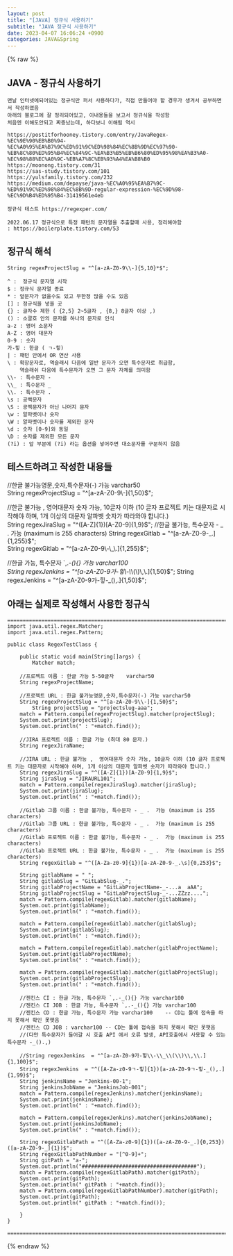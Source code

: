 ```yaml
---  
layout: post  
title: "[JAVA] 정규식 사용하기"  
subtitle: "JAVA 정규식 사용하기"  
date: 2023-04-07 16:06:24 +0900  
categories: JAVA&Spring  
---  
```

{% raw %}  
## JAVA - 정규식 사용하기  
	맨날 인터넷에되어있는 정규식만 퍼서 사용하다가, 직접 만들어야 할 경우가 생겨서 공부하면서 작성하였음  
	아래의 블로그에 잘 정리되어있고, 이내용들을 보고서 정규식을 작성함  
	처음엔 이해도안되고 짜증났는데, 하다보니 이해됨 역시  
  
	https://postitforhooney.tistory.com/entry/JavaRegex-%EC%9E%90%EB%B0%94-%EC%A0%95%EA%B7%9C%ED%91%9C%ED%98%84%EC%8B%9D%EC%97%90-%EB%8C%80%ED%95%B4%EC%84%9C-%EA%B3%B5%EB%B6%80%ED%95%98%EA%B3%A0-%EC%98%88%EC%A0%9C-%EB%A7%8C%EB%93%A4%EA%B8%B0  
	https://moonong.tistory.com/31  
	https://sas-study.tistory.com/101  
	https://yulsfamily.tistory.com/232  
	https://medium.com/depayse/java-%EC%A0%95%EA%B7%9C-%ED%91%9C%ED%98%84%EC%8B%9D-regular-expression-%EC%9D%98-%EC%9D%B4%ED%95%B4-31419561e4eb  
  
	정규식 테스트 https://regexper.com/  
  
	2022.06.17 정규식으로 특정 패턴의 문자열을 추출할때 사용, 정리해야함  
	: https://boilerplate.tistory.com/53  
  
## 정규식 해석  
	String regexProjectSlug = "^[a-zA-Z0-9\\-]{5,10}*$";  
  
	^ :  정규식 문자열 시작  
	$ : 정규식 문자열 종료  
	* : 앞문자가 없을수도 있고 무한정 많을 수도 있음  
	[] : 정규식을 넣을 곳  
	{} : 글자수 제한 ( {2,5} 2~5글자 , {8,} 8글자 이상 ,)  
	() : 소괄호 안의 문자를 하나의 문자로 인식  
	a-z : 영어 소문자  
	A-Z : 영어 대문자  
	0-9 : 숫자  
	가-힣 : 한글 ( ㄱ-힣)  
	| : 패턴 안에서 OR 연산 사용  
	\ : 확장문자로, 역슬래시 다음에 일반 문자가 오면 특수문자로 취급함,  
		역슬래쉬 다음에 특수문자가 오면 그 문자 자체를 의미함  
	\\- : 특수문자 -  
	\\_ : 특수문자 _  
	\\. : 특수문자 .  
	\s : 공백문자  
	\S : 공맥문자가 아닌 나머지 문자  
	\w : 알파벳이나 숫자  
	\W : 알파벳이나 숫자를 제외한 문자  
	\d : 숫자 [0-9]와 동일  
	\D : 숫자를 제외한 모든 문자  
	(?i) : 앞 부분에 (?i) 라는 옵션을 넣어주면 대소문자를 구분하지 않음  
  
## 테스트하려고 작성한 내용들  
  
//한글 불가능영문,숫자,특수문자(-) 가능 varchar50  
String regexProjectSlug = "^[a-zA-Z0-9\\-]{1,50}$";  
  
//한글 불가능 ,  영어대문자 숫자 가능, 10글자 이하 (10 글자 프로젝트 키는 대문자로 시작해야 하며, 1개 이상의 대문자 알파벳 숫자가 따라와야 합니다.)  
String regexJiraSlug = "^([A-Z]{1})[A-Z0-9]{1,9}$";  
//한글 불가능, 특수문자 - _ .  가능 (maximum is 255 characters)  
String regexGitlab = "^[a-zA-Z0-9-_.]{1,255}$";  
String regexGitlab = "^[a-zA-Z0-9\\-\\_\\.]{1,255}$";  
  
//한글 가능, 특수문자 `,.-_(){} 가능 varchar100  
String regexJenkins  = "^[a-zA-Z0-9가-힣\\-\\_\\(\\)\\,\\.]{1,50}$";  
String regexJenkins  = "^[a-zA-Z0-9가-힣-_(),.]{1,50}$";  
  
## 아래는 실제로 작성해서 사용한 정규식  
	=======================================================================================================================================  
	import java.util.regex.Matcher;  
	import java.util.regex.Pattern;  
  
	public class RegexTestClass {  
  
		public static void main(String[]args) {  
			Matcher match;  
  
		//프로젝트 이름 : 한글 가능 5-50글자	varchar50  
		String regexProjectName;  
  
		//프로젝트 URL : 한글 불가능영문,숫자,특수문자(-) 가능 varchar50  
		String regexProjectSlug = "^[a-zA-Z0-9\\-]{1,50}$";  
			String projectSlug = "projectslug-aaa";  
		match = Pattern.compile(regexProjectSlug).matcher(projectSlug);  
		System.out.print(projectSlug);  
		System.out.println(" : "+match.find());  
  
		//JIRA 프로젝트 이름 : 한글 가능 (최대 80 문자.)  
		String regexJiraName;  
  
		//JIRA URL : 한글 불가능 ,  영어대문자 숫자 가능, 10글자 이하 (10 글자 프로젝트 키는 대문자로 시작해야 하며, 1개 이상의 대문자 알파벳 숫자가 따라와야 합니다.)  
		String regexJiraSlug = "^([A-Z]{1})[A-Z0-9]{1,9}$";  
		String jiraSlug = "JIRAURL101";  
		match = Pattern.compile(regexJiraSlug).matcher(jiraSlug);  
		System.out.print(jiraSlug);  
		System.out.println(" : "+match.find());  
  
		//Gitlab 그룹 이름 : 한글 불가능, 특수문자 - _ .  가능 (maximum is 255 characters)  
		//Gitlab 그룹 URL : 한글 불가능, 특수문자 - _ .  가능 (maximum is 255 characters)  
		//Gitlab 프로젝트 이름 : 한글 불가능, 특수문자 - _ .  가능 (maximum is 255 characters)  
		//Gitlab 프로젝트 URL : 한글 불가능, 특수문자 - _ .  가능 (maximum is 255 characters)  
		String regexGitlab = "^([A-Za-z0-9]{1})[a-zA-Z0-9-_.\s]{0,253}$";  
  
		String gitlabName = " ";  
		String gitlabSlug = "GitLabSlug-_.";  
		String gitlabProjectName = "GitLabProjectName-_-...a  aAA";  
		String gitlabProjectSlug = "GitLabProjectSlug-_-...ZZzz....";  
		match = Pattern.compile(regexGitlab).matcher(gitlabName);  
		System.out.print(gitlabName);  
		System.out.println(" : "+match.find());  
  
		match = Pattern.compile(regexGitlab).matcher(gitlabSlug);  
		System.out.print(gitlabSlug);  
		System.out.println(" : "+match.find());  
  
		match = Pattern.compile(regexGitlab).matcher(gitlabProjectName);  
		System.out.print(gitlabProjectName);  
		System.out.println(" : "+match.find());  
  
		match = Pattern.compile(regexGitlab).matcher(gitlabProjectSlug);  
		System.out.print(gitlabProjectSlug);  
		System.out.println(" : "+match.find());  
  
		//젠킨스 CI : 한글 가능, 특수문자 `,.-_(){} 가능 varchar100  
		//젠킨스 CI JOB : 한글 가능, 특수문자 `,.-_(){} 가능 varchar100  
		//젠킨스 CD : 한글 가능, 특수문자 가능 varchar100	-- CD는 툴에 접속을 하지 못해서 확인 못햇음  
		//젠킨스 CD JOB : varchar100 -- CD는 툴에 접속을 하지 못해서 확인 못햇음  
		//(다만 특수문자가 들어갈 시 호출 API 에서 오류 발생, API호출에서 사용할 수 있는 특수문자 -_().,)  
  
		//String regexJenkins  = "^[a-zA-Z0-9가-힣\\-\\_\\(\\)\\,\\.]{1,100}$";  
		String regexJenkins  = "^([A-Za-z0-9ㄱ-힣]{1})[a-zA-Z0-9ㄱ-힣-_(),.]{1,99}$";  
		String jenkinsName = "Jenkins-00-1";  
		String jenkinsJobName = "JenkinsJob-001";  
		match = Pattern.compile(regexJenkins).matcher(jenkinsName);  
		System.out.print(jenkinsName);  
		System.out.println(" : "+match.find());  
  
		match = Pattern.compile(regexJenkins).matcher(jenkinsJobName);  
		System.out.print(jenkinsJobName);  
		System.out.println(" : "+match.find());  
  
		String regexGitlabPath = "^([A-Za-z0-9]{1})([a-zA-Z0-9-_.]{0,253})([a-zA-Z0-9-_]{1})$";  
		String regexGitlabPathNumber = "[^0-9]+";  
		String gitPath = "a-";  
		System.out.println("#####################################");  
		match = Pattern.compile(regexGitlabPath).matcher(gitPath);  
		System.out.print(gitPath);  
		System.out.println(" gitPath : "+match.find());  
		match = Pattern.compile(regexGitlabPathNumber).matcher(gitPath);  
		System.out.print(gitPath);  
		System.out.println(" gitPath : "+match.find());  
  
		}  
	}  
  
	=======================================================================================================================================  
{% endraw %}